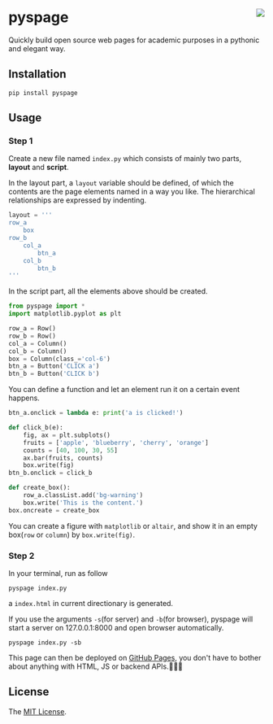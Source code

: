 # pyspage <img src="assets/icon.png" align="right" />

Quickly build open source web pages for academic purposes in a pythonic and elegant way.

## Installation

```shell
pip install pyspage
```

## Usage

### Step 1

Create a new file named `index.py` which consists of mainly two parts, **layout** and **script**.

In the layout part, a `layout` variable should be defined, of which the contents are the page elements named in a way you like. The hierarchical relationships are expressed by indenting.

```python
layout = '''
row_a
    box
row_b
    col_a
        btn_a
    col_b
        btn_b
'''
```

In the script part, all the elements above should be created.

```python
from pyspage import *
import matplotlib.pyplot as plt

row_a = Row()
row_b = Row()
col_a = Column()
col_b = Column()
box = Column(class_='col-6')
btn_a = Button('CLICK a')
btn_b = Button('CLICK b')
```

You can define a function and let an element run it on a certain event happens.

```python
btn_a.onclick = lambda e: print('a is clicked!')

def click_b(e):
    fig, ax = plt.subplots()
    fruits = ['apple', 'blueberry', 'cherry', 'orange']
    counts = [40, 100, 30, 55]
    ax.bar(fruits, counts)
    box.write(fig)
btn_b.onclick = click_b

def create_box():
    row_a.classList.add('bg-warning')
    box.write('This is the content.')
box.oncreate = create_box
```

You can create a figure with `matplotlib` or `altair`, and show it in an empty box(`row` or `column`) by `box.write(fig)`.

### Step 2

In your terminal, run as follow
```shell
pyspage index.py
```

a `index.html` in current directionary is generated. 

If you use the arguments `-s`(for server) and `-b`(for browser), pyspage will start a server on 127.0.0.1:8000 and open browser automatically.

```shell
pyspage index.py -sb
```

This page can then be deployed on [GitHub Pages](https://pages.github.com/), you don't have to bother about anything with HTML, JS or backend APIs.🎉🎉🎉

## License
The [MIT License](LICENSE).